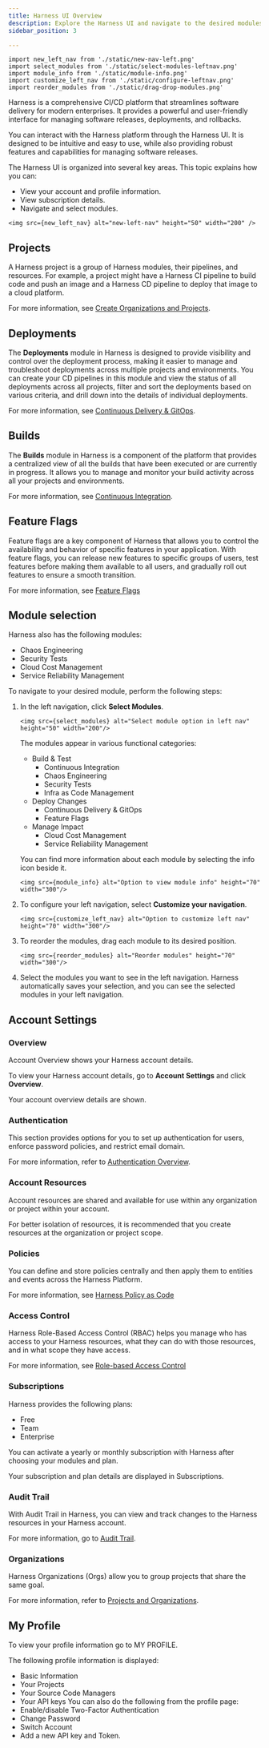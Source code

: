 ```yaml
---
title: Harness UI Overview
description: Explore the Harness UI and navigate to the desired modules.
sidebar_position: 3

---
```


```mdx-code-block
import new_left_nav from './static/new-nav-left.png'
import select_modules from './static/select-modules-leftnav.png'
import module_info from './static/module-info.png'
import customize_left_nav from './static/configure-leftnav.png'
import reorder_modules from './static/drag-drop-modules.png'

```

Harness is a comprehensive CI/CD platform that streamlines software delivery for modern enterprises. It provides a powerful and user-friendly interface for managing software releases, deployments, and rollbacks.

You can interact with the Harness platform through the Harness UI. It is designed to be intuitive and easy to use, while also providing robust features and capabilities for managing software releases.

The Harness UI is organized into several key areas. This topic explains how you can: 
- View your account and profile information.
- View subscription details.
- Navigate and select modules.

```mdx-code-block
<img src={new_left_nav} alt="new-left-nav" height="50" width="200" />
```




## Projects

A Harness project is a group of Harness modules, their pipelines, and resources. For example, a project might have a Harness CI pipeline to build code and push an image and a Harness CD pipeline to deploy that image to a cloud platform.

For more information, see [Create Organizations and Projects](https://developer.harness.io/docs/platform/organizations-and-projects/create-an-organization).

## Deployments

The **Deployments** module in Harness is designed to provide visibility and control over the deployment process, making it easier to manage and troubleshoot deployments across multiple projects and environments. You can create your CD pipelines in this module and view the status of all deployments across all projects, filter and sort the deployments based on various criteria, and drill down into the details of individual deployments.

For more information, see [Continuous Delivery & GitOps](https://developer.harness.io/docs/continuous-delivery).

## Builds

The **Builds** module in Harness is a component of the platform that provides a centralized view of all the builds that have been executed or are currently in progress. It allows you to manage and monitor your build activity across all your projects and environments.

For more information, see [Continuous Integration](https://developer.harness.io/docs/continuous-integration).


## Feature Flags

Feature flags are a key component of Harness that allows you to control the availability and behavior of specific features in your application. With feature flags, you can release new features to specific groups of users, test features before making them available to all users, and gradually roll out features to ensure a smooth transition.

For more information, see [Feature Flags](https://developer.harness.io/docs/feature-flags)

## Module selection

Harness also has the following modules: 

- Chaos Engineering
- Security Tests
- Cloud Cost Management
- Service Reliability Management

To navigate to your desired module, perform the following steps: 
1. In the left navigation, click **Select Modules**.
   
   ```mdx-code-block
   <img src={select_modules} alt="Select module option in left nav" height="50" width="200"/>

   ```

   The modules appear in various functional categories: 
   - Build & Test
     - Continuous Integration
     - Chaos Engineering
     - Security Tests
     - Infra as Code Management
   - Deploy Changes
     - Continuous Delivery & GitOps
     - Feature Flags
   - Manage Impact
     - Cloud Cost Management
     - Service Reliability Management
  
    You can find more information about each module by selecting the info icon beside it.

    ```mdx-code-block
    <img src={module_info} alt="Option to view module info" height="70" width="300"/>
    ```

2. To configure your left navigation, select **Customize your navigation**.

    ```mdx-code-block
    <img src={customize_left_nav} alt="Option to customize left nav" height="70" width="300"/>
    ```

3. To reorder the modules, drag each module to its desired position. 
   
     ```mdx-code-block
    <img src={reorder_modules} alt="Reorder modules" height="70" width="300"/>
    ```

4. Select the modules you want to see in the left navigation. Harness automatically saves your selection, and you can see the selected modules in your left navigation.
   
## Account Settings

### Overview 

Account Overview shows your Harness account details.

To view your Harness account details, go to **Account Settings** and click **Overview**.

Your account overview details are shown.

### Authentication

This section provides options for you to set up authentication for users, enforce password policies, and restrict email domain.

For more information, refer to [Authentication Overview](../platform/3_Authentication/1-authentication-overview.md).

### Account Resources

Account resources are shared and available for use within any organization or project within your account.​

For better isolation of resources, it is recommended that you create resources at the organization or project scope.​

### Policies

You can define and store policies centrally and then apply them to entities and events across the Harness Platform.

For more information, see [Harness Policy as Code](https://developer.harness.io/docs/category/policy-as-code)

### Access Control

Harness Role-Based Access Control (RBAC) helps you manage who has access to your Harness resources, what they can do with those resources, and in what scope they have access.​

For more information, see [Role-based Access Control](https://developer.harness.io/docs/category/role-based-access-control)

### Subscriptions

Harness provides the following plans:

- Free
- Team
- Enterprise

You can activate a yearly or monthly subscription with Harness after choosing your modules and plan.

Your subscription and plan details are displayed in Subscriptions.

### Audit Trail

With Audit Trail in Harness, you can view and track changes to the Harness resources in your Harness account.​

For more information, go to [Audit Trail](https://developer.harness.io/docs/category/audit-trail).

### Organizations

Harness Organizations (Orgs) allow you to group projects that share the same goal.​

For more information, refer to [Projects and Organizations](https://developer.harness.io/docs/platform/organizations-and-projects/projects-and-organizations).

## My Profile

To view your profile information go to MY PROFILE.

The following profile information is displayed:

- Basic Information
- Your Projects
- Your Source Code Managers
- Your API keys
You can also do the following from the profile page:
- Enable/disable Two-Factor Authentication​
- Change Password
- ​Switch Account​
- Add a new API key and Token.


